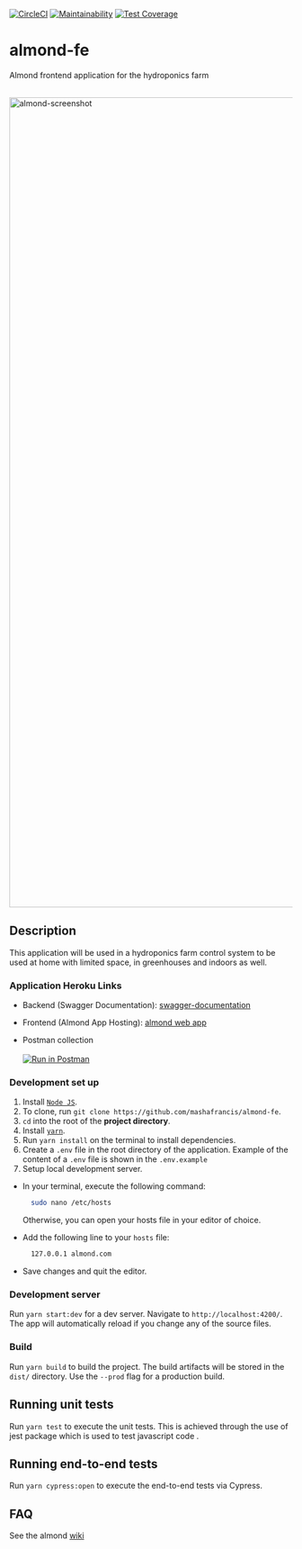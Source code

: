 [![CircleCI](https://circleci.com/gh/mashafrancis/almond-re.svg?style=svg)](https://circleci.com/gh/mashafrancis/almond-re)
[![Maintainability](https://api.codeclimate.com/v1/badges/dbebee07d6ea948658c1/maintainability)](https://codeclimate.com/github/mashafrancis/almond-re/maintainability)
[![Test Coverage](https://api.codeclimate.com/v1/badges/dbebee07d6ea948658c1/test_coverage)](https://codeclimate.com/github/mashafrancis/almond-re/test_coverage)

# almond-fe
Almond frontend application for the hydroponics farm

<br />
<img width="1440" alt="almond-screenshot" src="https://res.cloudinary.com/almondgreen/image/upload/v1569253162/Almond/Screenshot_2019-09-23_at_18.38.45_tajbjv.png">
<br />

## Description
This application will be used in a hydroponics farm control system to be used at home with limited space, in greenhouses and indoors as well.

### Application Heroku Links

-   Backend (Swagger Documentation):
    [swagger-documentation](https://kari4me-api.herokuapp.com/)

-   Frontend (Almond App Hosting):
    [almond web app](https://almond-re-staging.herokuapp.com/)

-   Postman collection
    <br />
    <br />
    [![Run in Postman](https://run.pstmn.io/button.svg)](https://app.getpostman.com/run-collection/f9f0f4ab064818fbf641)

### Development set up
1. Install [`Node JS`](https://nodejs.org/en/).
2. To clone, run `git clone https://github.com/mashafrancis/almond-fe`.
3. `cd` into the root of the **project directory**.
4. Install [`yarn`](https://yarnpkg.com/en/docs/install#mac-stable).
5. Run `yarn install` on the terminal to install dependencies.
6. Create a `.env` file in the root directory of the application. Example of the content of a `.env` file is shown in the `.env.example`
7. Setup local development server.

- In your terminal, execute the following command:
  ```bash
    sudo nano /etc/hosts
  ```
  Otherwise, you can open your hosts file in your editor of choice.
- Add the following line to your `hosts` file:

  ```bash
    127.0.0.1 almond.com
  ```

- Save changes and quit the editor.

### Development server

Run `yarn start:dev` for a dev server. Navigate to `http://localhost:4200/`. The app will automatically reload if you change any of the source files.

### Build

Run `yarn build` to build the project. The build artifacts will be stored in the `dist/` directory. Use the `--prod` flag for a production build.

## Running unit tests

Run `yarn test` to execute the unit tests. This is achieved through the use of jest package which is used to test javascript code .

## Running end-to-end tests

Run `yarn cypress:open` to execute the end-to-end tests via Cypress.

## FAQ
See the almond [wiki](https://github.com/mashafrancis/almond-hw/wiki)
